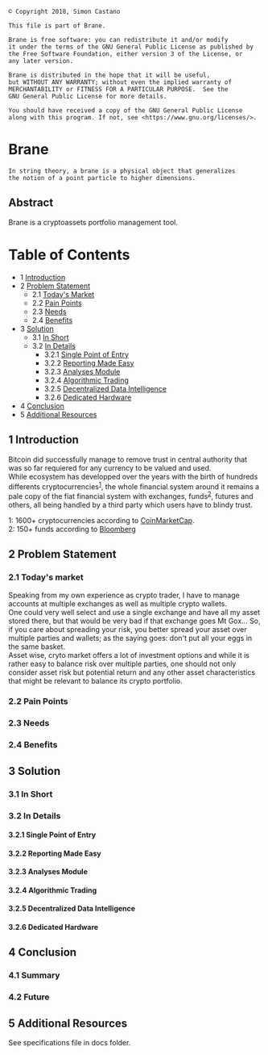 ﻿    © Copyright 2018, Simon Castano

    This file is part of Brane.
	
    Brane is free software: you can redistribute it and/or modify
    it under the terms of the GNU General Public License as published by
    the Free Software Foundation, either version 3 of the License, or
    any later version.

    Brane is distributed in the hope that it will be useful,
    but WITHOUT ANY WARRANTY; without even the implied warranty of
    MERCHANTABILITY or FITNESS FOR A PARTICULAR PURPOSE.  See the
    GNU General Public License for more details.

    You should have received a copy of the GNU General Public License
    along with this program. If not, see <https://www.gnu.org/licenses/>.
 

# Brane #

    In string theory, a brane is a physical object that generalizes
	the notion of a point particle to higher dimensions.

## Abstract ##

Brane is a cryptoassets portfolio management tool.

Table of Contents
=================
* 1 [Introduction](#1-introduction)
* 2 [Problem Statement](#2-problem-statement)
    * 2.1 [Today's Market](#21-today's-market)
    * 2.2 [Pain Points](#22-pain-points)
    * 2.3 [Needs](#23-needs)
    * 2.4 [Benefits](#24-benefits)
* 3 [Solution](#3-solution)
    * 3.1 [In Short](#31-in-short)
	* 3.2 [In Details](#32-in-details)
	    * 3.2.1 [Single Point of Entry](#321-single-point-of-entry)
		* 3.2.2 [Reporting Made Easy](#322-reporting-made-easy)
		* 3.2.3 [Analyses Module](#323-analyses-module)
		* 3.2.4 [Algorithmic Trading](#323-algorithic-trading)
		* 3.2.5 [Decentralized Data Intelligence](#324-decentralized-data-intelligence)
		* 3.2.6 [Dedicated Hardware](#326-dedicated-hardware)
* 4 [Conclusion](#4-conclusion)
* 5 [Additional Resources](#5-additional-resources)

## 1 Introduction ##

Bitcoin did successfully manage to remove trust in central authority that was so far requiered for any currency to be valued and used.  
While ecosystem has developped over the years with the birth of hundreds differents cryptocurrencies<sup>[1](#footnote1)</sup>, the whole financial system around it remains a pale copy of the fiat financial system with exchanges, funds<sup>[2](#footnote2)</sup>, futures and others, all being handled by a third party which users have to blindy trust.  



<a name="footnote1">1</a>: 1600+ cryptocurrencies according to [CoinMarketCap](#https://coinmarketcap.com/).  
<a name="footnote2">2</a>: 150+ funds according to [Bloomberg](#https://www.bloomberg.com/news/articles/2018-04-02/crypto-hedge-fund-bubble-begins-to-deflate-as-returns-tumble)  

## 2 Problem Statement ##

### 2.1 Today's market ###

Speaking from my own experience as crypto trader, I have to manage accounts at multiple exchanges as well as multiple crypto wallets.  
One could very well select and use a single exchange and have all my asset stored there, but that would be very bad if that exchange goes Mt Gox... So, if you care about spreading your risk, you better spread your asset over multiple parties and wallets; as the saying goes: don't put all your eggs in the same basket.  
Asset wise, cryto market offers a lot of investment options and while it is rather easy to balance risk over multiple parties, one should not only consider asset risk but potential return and any other asset characteristics that might be relevant to balance its crypto portfolio.  

### 2.2 Pain Points ###

### 2.3 Needs ###

### 2.4 Benefits ###

## 3 Solution ##

### 3.1 In Short ###

### 3.2 In Details ###

#### 3.2.1 Single Point of Entry ####

#### 3.2.2 Reporting Made Easy ####

#### 3.2.3 Analyses Module ####

#### 3.2.4 Algorithmic Trading ####

#### 3.2.5 Decentralized Data Intelligence ####

#### 3.2.6 Dedicated Hardware ####

## 4 Conclusion ##

### 4.1 Summary ###

### 4.2 Future ###

## 5 Additional Resources ##

See specifications file in docs folder.
